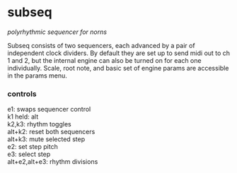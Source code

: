 # subseq
*polyrhythmic sequencer for norns*

Subseq consists of two sequencers, each advanced by a pair of independent clock dividers. By default they are set up to send midi out to ch 1 and 2, but the internal engine can also be turned on for each one individually. 
Scale, root note, and basic set of engine params are accessible in the params menu.

### controls
e1: swaps sequencer control  
k1 held: alt  
k2,k3: rhythm toggles  
alt+k2: reset both sequencers  
alt+k3: mute selected step  
e2: set step pitch  
e3: select step  
alt+e2,alt+e3: rhythm divisions
